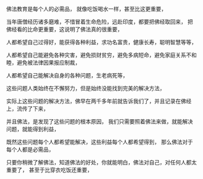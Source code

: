 佛法教育是每个人的必需品，
就像吃饭喝水一样，甚至比这更重要，

当年唐僧经历诸多磨难，不惜冒着生命危险，远赴印度，都要把佛经取回来，
把佛经看的比命更重要，这说明了佛法真的很重要，

人都希望自己过得好，能获得各种利益，求功名富贵，健康长寿，聪明智慧等等，

人都希望自己能避免各种灾害，避免损财贫穷，避免多病短命，避免家庭关系不和睦，避免被法律因果报应制裁，

人都希望自己能解决自身的各种问题，生老病死等，

这些问题人类始终在不懈努力，但是始终没能找到完美的解决方法，

实际上这些问题的解决方法，佛早在两千多年前就告诉我们了，并且记录在佛经上，流传了下来，

并且佛法，是发现了这些问题的根本原因，
我们只需要照着佛法来做，就能解决问题，就能得到利益，

既然这些问题每个人都希望能解决，这些利益每个人都希望得到，
那么佛法对于每个人都是必需品，

只要你稍微了解佛法，知道佛法的好处，你就能明白，佛法对自己，对任何人都太重要了，
甚至于比穿衣吃饭还重要，


